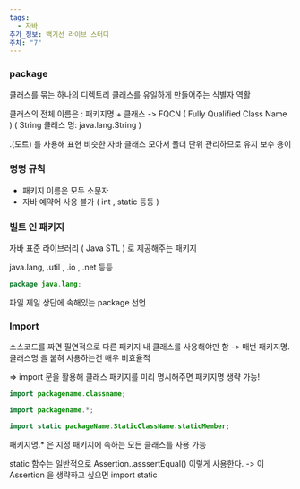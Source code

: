 ```yaml
---
tags:
  - 자바
추가_정보: 백기선 라이브 스터디
주차: "7"
---
```

### package

클래스를 묶는 하나의 디렉토리
클래스를 유일하게 만들어주는 식별자 역활

클래스의 전체 이름은 : 패키지명 + 클래스
-> FQCN ( Fully Qualified Class Name )
( String 클래스 명: java.lang.String )

.(도트) 를 사용해 표현
비슷한 자바 클래스 모아서 폴더 단위 관리하므로 유지 보수 용이

### 명명 규칙

- 패키지 이름은 모두 소문자
- 자바 예약어 사용 불가 ( int , static 등등 )

### 빌트 인 패키지

자바 표준 라이브러리 ( Java STL ) 로 제공해주는 패키지

java.lang, .util , .io , .net 등등
```java
package java.lang;
```

파일 제일 상단에 속해있는 package 선언

### Import 

소스코드를 짜면 필연적으로 다른 패키지 내 클래스를 사용해야만 함
-> 매번 패키지명.클래스명 을 붙혀 사용하는건 매우 비효율적 

=> import 문을 활용해 클래스 패키지를 미리 명시해주면 패키지명 생략 가능!

```java
import packagename.classname;

import packagename.*;

import static packageName.StaticClassName.staticMember;
```

패키지명.* 은 지정 패키지에 속하는 모든 클래스를 사용 가능

static 함수는 일반적으로 Assertion..asssertEqual() 이렇게 사용한다.
-> 이 Assertion 을 생략하고 싶으면 import static

